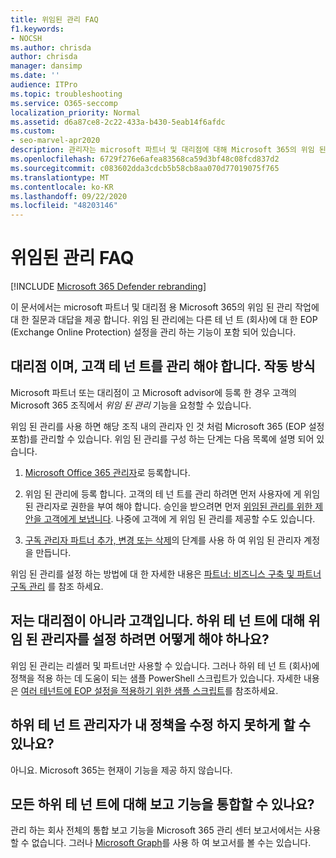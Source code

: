 ```yaml
---
title: 위임된 관리 FAQ
f1.keywords:
- NOCSH
ms.author: chrisda
author: chrisda
manager: dansimp
ms.date: ''
audience: ITPro
ms.topic: troubleshooting
ms.service: O365-seccomp
localization_priority: Normal
ms.assetid: d6a87ce8-2c22-433a-b430-5eab14f6afdc
ms.custom:
- seo-marvel-apr2020
description: 관리자는 microsoft 파트너 및 대리점에 대해 Microsoft 365의 위임 된 관리 작업에 대 한 질문과 대답을 볼 수 있습니다.
ms.openlocfilehash: 6729f276e6afea83568ca59d3bf48c08fcd837d2
ms.sourcegitcommit: c083602dda3cdcb5b58cb8aa070d77019075f765
ms.translationtype: MT
ms.contentlocale: ko-KR
ms.lasthandoff: 09/22/2020
ms.locfileid: "48203146"
---
```

# <a name="delegated-administration-faq"></a>위임된 관리 FAQ

[!INCLUDE [Microsoft 365 Defender rebranding](../includes/microsoft-defender-for-office.md)]


이 문서에서는 microsoft 파트너 및 대리점 용 Microsoft 365의 위임 된 관리 작업에 대 한 질문과 대답을 제공 합니다. 위임 된 관리에는 다른 테 넌 트 (회사)에 대 한 EOP (Exchange Online Protection) 설정을 관리 하는 기능이 포함 되어 있습니다.

## <a name="im-a-reseller-and-i-need-to-manage-my-customer-tenants-how-does-this-work"></a>대리점 이며, 고객 테 넌 트를 관리 해야 합니다. 작동 방식

Microsoft 파트너 또는 대리점이 고 Microsoft advisor에 등록 한 경우 고객의 Microsoft 365 조직에서 _위임 된 관리_ 기능을 요청할 수 있습니다.

위임 된 관리를 사용 하면 해당 조직 내의 관리자 인 것 처럼 Microsoft 365 (EOP 설정 포함)를 관리할 수 있습니다. 위임 된 관리를 구성 하는 단계는 다음 목록에 설명 되어 있습니다.

1. [Microsoft Office 365 관리자](https://aka.ms/cloudbenefits)로 등록합니다.

2. 위임 된 관리에 등록 합니다. 고객의 테 넌 트를 관리 하려면 먼저 사용자에 게 위임 된 관리자로 권한을 부여 해야 합니다. 승인을 받으려면 먼저 [위임된 관리를 위한 제안을 고객에게 보냅니다](https://support.microsoft.com/office/26530dc0-ebba-415b-86b1-b55bc06b073e). 나중에 고객에 게 위임 된 관리를 제공할 수도 있습니다.

3. [구독 관리자 파트너 추가, 변경 또는 삭제](https://docs.microsoft.com/microsoft-365/admin/misc/add-partner)의 단계를 사용 하 여 위임 된 관리자 계정을 만듭니다.

위임 된 관리를 설정 하는 방법에 대 한 자세한 내용은 [파트너: 비즈니스 구축 및 파트너 구독 관리](https://support.microsoft.com/office/30dd1681-47e0-4cbc-abfe-a222cd111319) 를 참조 하세요.

## <a name="im-a-customer-not-a-reseller-how-can-set-up-delegated-administrator-for-my-subtenants"></a>저는 대리점이 아니라 고객입니다. 하위 테 넌 트에 대해 위임 된 관리자를 설정 하려면 어떻게 해야 하나요?

위임 된 관리는 리셀러 및 파트너만 사용할 수 있습니다. 그러나 하위 테 넌 트 (회사)에 정책을 적용 하는 데 도움이 되는 샘플 PowerShell 스크립트가 있습니다. 자세한 내용은 [여러 테넌트에 EOP 설정을 적용하기 위한 샘플 스크립트](sample-script-for-applying-eop-settings-to-multiple-tenants.md)를 참조하세요.

## <a name="can-i-prevent-my-subtenant-admin-from-modifying-my-policy"></a>하위 테 넌 트 관리자가 내 정책을 수정 하지 못하게 할 수 있나요?

아니요. Microsoft 365는 현재이 기능을 제공 하지 않습니다.

## <a name="can-i-get-consolidated-reporting-across-all-of-my-subtenants"></a>모든 하위 테 넌 트에 대해 보고 기능을 통합할 수 있나요?

관리 하는 회사 전체의 통합 보고 기능을 Microsoft 365 관리 센터 보고서에서는 사용할 수 없습니다. 그러나 [Microsoft Graph](https://docs.microsoft.com/graph/overview)를 사용 하 여 보고서를 볼 수는 있습니다.
